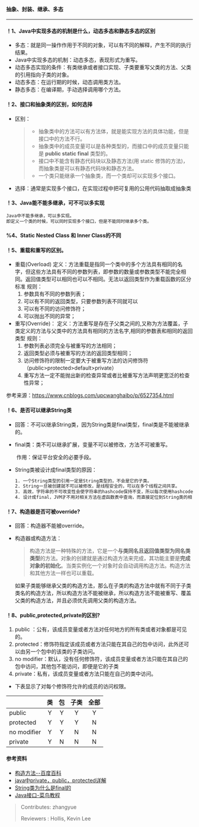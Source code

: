#### 抽象、封装、继承、多态

---

#### ！1、Java中实现多态的机制是什么，动态多态和静态多态的区别

- 多态：就是同一操作作用于不同的对象，可以有不同的解释，产生不同的执行结果。 
- Java中实现多态的机制：动态多态，表现形式为重写。
- 动态多态实现的条件：有类继承或者接口实现、子类要重写父类的方法、父类的引用指向子类的对象。 
- 动态多态：在运行期的时候，动态调用类方法。
- 静态多态：在编译期，手动选择调用哪个方法。

#### ！2、接口和抽象类的区别，如何选择

- 区别：

  > - 抽象类中的方法可以有方法体，就是能实现方法的具体功能，但是接口中的方法不行。
  > - 抽象类中的成员变量可以是各种类型的，而接口中的成员变量只能是 **public static final** 类型的。
  > - 接口中不能含有静态代码块以及静态方法(用 static 修饰的方法)，而抽象类是可以有静态代码块和静态方法。
  > - 一个类只能继承一个抽象类，而一个类却可以实现多个接口。

- 选择：通常是实现多个接口，在实现过程中把可复用的公用代码抽取成抽象类

#### ！3、Java能不能多继承，可不可以多实现

```bash
Java中不能多继承，可以多实现。
即定义一个类的时候，可以同时实现多个接口，但是不能同时继承多个类。
```



#### %4、Static Nested Class 和 Inner Class的不同

#### ！5、重载和重写的区别。

- 重载(Overload)
  定义：方法重载是指同一个类中的多个方法具有相同的名字，但这些方法具有不同的参数列表，即参数的数量或参数类型不能完全相同。返回值类型可以相同也可以不相同。无法以返回类型作为重载函数的区分标准
  规则：
  1. 参数具有不同的参数列表；
  2. 可以有不同的返回类型，只要参数列表不同就可以
  3. 可以有不同的访问修饰符；
  4. 可以抛出不同的异常；
- 重写(Override)：
  定义：方法重写是存在子父类之间的,又称为方法覆盖，子类定义的方法与父类中的方法具有相同的方法名字,相同的参数表和相同的返回类型 
  规则：
  1. 参数列表必须完全与被重写的方法相同；
  2. 返回类型必须与被重写的方法的返回类型相同；
  3. 访问修饰符的限制一定要大于被重写方法的访问修饰符（public>protected>default>private）
  4. 重写方法一定不能抛出新的检查异常或者比被重写方法声明更宽泛的检查性异常；

参考来源：https://www.cnblogs.com/upcwanghaibo/p/6527354.html

#### ！6、是否可以继承String类

- 回答：不可以继承String类，因为String类是final类型，final类是不能被继承的。

- final类：类不可以继承扩展，变量不可以被修改，方法不可被重写。

  ​    作用：保证平台安全的必要手段。

- String类被设计成final类型的原因：

  ```bash
  1. 一个String类型的引用一定是String类型的，不会是它的子类。
  2. String一旦被创建就不可以被修改，是线程安全的，可以在多个线程之间共享。
  3. 高效，字符串的不可改变性会使字符串的hashcode保持不变，所以每次使用hashcode时不用重新计算一次。
  4. 设计成final，JVM才不用对相关方法在虚函数表中查询，而直接定位到String类的相关方法上，提高了执行效率。
  ```

#### ！7、构造器是否可被override?

- 回答：构造器不能被override。

- 构造器或构造方法：

  > 构造方法是一种特殊的方法，它是一个**与类同名且返回值类型为同名类类型**的方法。对象的创建就是通过构造方法来完成，其功能主要是**完成对象的初始化**。当类实例化一个对象时会自动调用构造方法。构造方法和其他方法一样也可以重载。

  如果子类能够继承父类的构造方法，那么在子类的构造方法中就有不同于子类类名的构造方法，所以构造方法不能被继承，所以构造方法不能被重写、覆盖父类的构造方法，并且必须优先调用父类的构造方法。

#### ！8、public,protected,private的区别?

1. public ：公有，该成员变量或者方法对任何地方的所有类或者对象都是可见的。
2. protected：修饰符指定该成员或者方法只能在其自己的包中访问，此外还可以由另一个包中的该类的子类访问。
3. no modifier：默认，没有任何修饰符，该成员变量或者方法只能在其自己的包中访问，其他包不能访问，即便是它的子类
4. private：私有，该成员变量或者方法只能在自己的类中访问。

- 下表显示了对每个修饰符允许的成员的访问权限。

|             |  类  |  包  | 子类 | 全部 |
| :---------- | :--: | :--: | :--: | :--: |
| public      |  Y   |  Y   |  Y   |  Y   |
| protected   |  Y   |  Y   |  Y   |  N   |
| no modifier |  Y   |  Y   |  N   |  N   |
| private     |  Y   |  N   |  N   |  N   |

#### 参考资料

- [构造方法--百度百科](https://baike.baidu.com/item/%E6%9E%84%E9%80%A0%E6%96%B9%E6%B3%95/10455265?fr=aladdin)
- [java中private，public，protected详解](https://blog.csdn.net/aimeimeiTS/article/details/54136219)
- [String类为什么是final的 ](https://blog.csdn.net/qq_27093465/article/details/52190915)
- [Java接口-菜鸟教程](http://www.runoob.com/java/java-interfaces.html)


>Contributes: zhangyue
>
>Reviewers : Hollis, Kevin Lee
